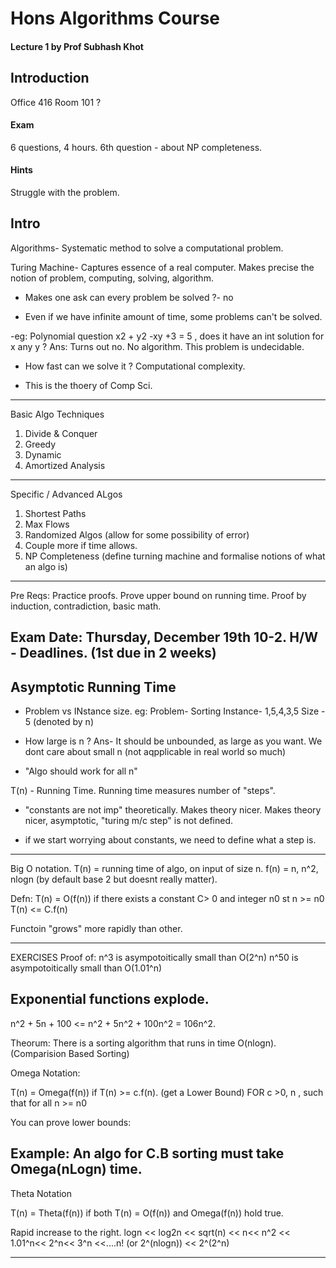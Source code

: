 # Hons Algorithms Course 
#### Lecture 1 by Prof Subhash Khot

## Introduction
Office 416
Room 101 ?

#### Exam
6 questions, 4 hours. 
6th question - about NP completeness.

#### Hints
Struggle with the problem.

## Intro

Algorithms- Systematic method to solve a computational problem.

Turing Machine- Captures essence of a real computer. Makes precise the notion of 
problem, computing, solving, algorithm. 

- Makes one ask can every problem be solved ?- no

- Even if we have infinite amount of time, some problems can't be solved. 

-eg: Polynomial question x2 + y2 -xy +3 = 5 , does it have an int solution for x any y ?
Ans: Turns out no. No algorithm. This problem is undecidable. 

- How fast can we solve it ? Computational complexity.

- This is the thoery of Comp Sci.
------------------------------------------------------------------------------

Basic Algo Techniques
1. Divide & Conquer
2. Greedy
3. Dynamic
4. Amortized Analysis 
------------------------------------------------------------------------------

Specific / Advanced ALgos
1. Shortest Paths
2. Max Flows
3. Randomized Algos (allow for some possibility of error)
4. Couple more if time allows. 
5. NP Completeness (define turning machine and formalise notions of what an algo is)

------------------------------------------------------------------------------
Pre Reqs: 
Practice proofs. 
Prove upper bound on running time. 
Proof by induction, contradiction, basic math. 



Exam Date: Thursday, December 19th 10-2. 
H/W - Deadlines. (1st due in 2 weeks)
------------------------------------------------------------------------------
## Asymptotic Running Time

- Problem vs INstance size.
eg: Problem- Sorting
Instance- 1,5,4,3,5
Size - 5 (denoted by n)

- How large is n ? 
Ans- It should be unbounded, as large as you want. We dont care about small n (not aqpplicable in real world so much) 

- "Algo should work for all n"

T(n) - Running Time. 
Running time measures number of "steps".

- "constants are not imp" theoretically. Makes theory nicer. 
Makes theory nicer, asymptotic, "turing m/c step" is not defined.
 
- if we start worrying about constants, we need to define what a step is.

------------------------------------------------------------------------------
Big O notation.
T(n) = running time of algo, on input of size n.
f(n) = n, n^2, nlogn (by default base 2 but doesnt really matter).

Defn: T(n) = O(f(n)) if there exists a constant C> 0 and integer n0 st n >= n0
T(n) <= C.f(n)

Functoin "grows" more rapidly than other.

------------------------------------------------------------------------------

EXERCISES
Proof of:
n^3 is asympotoitically small than O(2^n)
n^50 is asympotoitically small than O(1.01^n)

Exponential functions explode.
------------------------------------------------------------------------------


n^2 + 5n + 100 <= n^2 + 5n^2 + 100n^2 = 106n^2.

Theorum:
There is a sorting algorithm that runs in time O(nlogn). (Comparision Based Sorting)

Omega Notation:

T(n) = Omega(f(n)) if T(n) >= c.f(n). (get a Lower Bound)
FOR c >0, n , such that for all n >= n0


You can prove lower bounds:

Example: An algo for C.B sorting must take Omega(nLogn) time. 
------------------------------------------------------------------------------
Theta Notation

T(n) = Theta(f(n)) if both T(n) = O(f(n)) and Omega(f(n)) hold true.

Rapid increase to the right.
logn << log2n << sqrt(n) << n<< n^2 << 1.01^n<< 2^n<< 3^n <<....n! (or 2^(nlogn)) << 2^(2^n)

------------------------------------------------------------------------------
